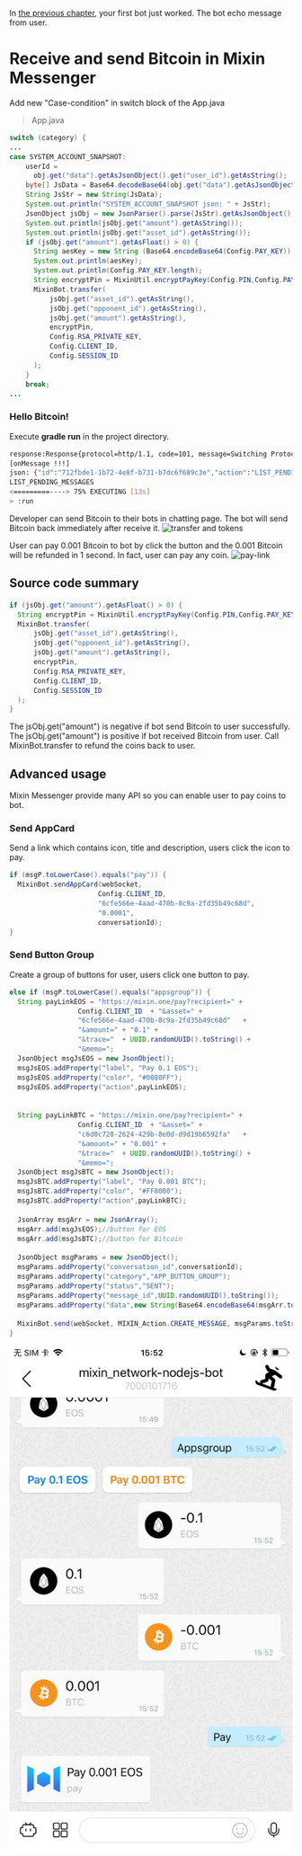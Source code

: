 In [the previous chapter](https://github.com/wenewzhang/mixin_labs-java-bot/blob/master/README.md), your first bot just worked. The bot echo message from user.

# Receive and send Bitcoin in Mixin Messenger
Add new "Case-condition" in switch block of the App.java
> App.java
```java
switch (category) {
...
case SYSTEM_ACCOUNT_SNAPSHOT:
    userId =
      obj.get("data").getAsJsonObject().get("user_id").getAsString();
    byte[] JsData = Base64.decodeBase64(obj.get("data").getAsJsonObject().get("data").getAsString());
    String JsStr = new String(JsData);
    System.out.println("SYSTEM_ACCOUNT_SNAPSHOT json: " + JsStr);
    JsonObject jsObj = new JsonParser().parse(JsStr).getAsJsonObject();
    System.out.println(jsObj.get("amount").getAsString());
    System.out.println(jsObj.get("asset_id").getAsString());
    if (jsObj.get("amount").getAsFloat() > 0) {
      String aesKey = new String (Base64.encodeBase64(Config.PAY_KEY));
      System.out.println(aesKey);
      System.out.println(Config.PAY_KEY.length);
      String encryptPin = MixinUtil.encryptPayKey(Config.PIN,Config.PAY_KEY);
      MixinBot.transfer(
          jsObj.get("asset_id").getAsString(),
          jsObj.get("opponent_id").getAsString(),
          jsObj.get("amount").getAsString(),
          encryptPin,
          Config.RSA_PRIVATE_KEY,
          Config.CLIENT_ID,
          Config.SESSION_ID
      );
    }
    break;
...
```
### Hello Bitcoin!
Execute **gradle run** in the project directory.
```bash
response:Response{protocol=http/1.1, code=101, message=Switching Protocols, url=https://blaze.mixin.one/}
[onMessage !!!]
json: {"id":"712fbde1-1b72-4e8f-b731-b7dc6f689c3e","action":"LIST_PENDING_MESSAGES"}
LIST_PENDING_MESSAGES
<=========----> 75% EXECUTING [13s]
> :run
```
Developer can send Bitcoin to their bots in chatting page. The bot will send Bitcoin back immediately after receive it.
![transfer and tokens](https://github.com/wenewzhang/mixin_network-nodejs-bot2/blob/master/transfer-any-tokens.jpg)

User can pay 0.001 Bitcoin to bot by click the button and the 0.001 Bitcoin will be refunded in 1 second. In fact, user can pay any coin.
![pay-link](https://github.com/wenewzhang/mixin_network-nodejs-bot2/blob/master/Pay_and_refund_quickly.jpg)

## Source code summary
```java
if (jsObj.get("amount").getAsFloat() > 0) {
  String encryptPin = MixinUtil.encryptPayKey(Config.PIN,Config.PAY_KEY);
  MixinBot.transfer(
      jsObj.get("asset_id").getAsString(),
      jsObj.get("opponent_id").getAsString(),
      jsObj.get("amount").getAsString(),
      encryptPin,
      Config.RSA_PRIVATE_KEY,
      Config.CLIENT_ID,
      Config.SESSION_ID
  );
}
```
The jsObj.get("amount") is negative if bot send Bitcoin to user successfully.
The jsObj.get("amount") is positive if bot received Bitcoin from user.
Call MixinBot.transfer to refund the coins back to user.

## Advanced usage
Mixin Messenger provide many API so you can enable user to pay coins to bot. 

### Send AppCard
Send a link which contains icon, title and description, users click the icon to pay.
```java
if (msgP.toLowerCase().equals("pay")) {
  MixinBot.sendAppCard(webSocket,
                      Config.CLIENT_ID,
                      "6cfe566e-4aad-470b-8c9a-2fd35b49c68d",
                      "0.0001",
                      conversationId);
}
```
### Send Button Group
Create a group of buttons for user, users click one button to pay.
```java
else if (msgP.toLowerCase().equals("appsgroup")) {
  String payLinkEOS = "https://mixin.one/pay?recipient=" +
                 Config.CLIENT_ID  + "&asset=" +
                 "6cfe566e-4aad-470b-8c9a-2fd35b49c68d"   +
                 "&amount=" + "0.1" +
                 "&trace="  + UUID.randomUUID().toString() +
                 "&memo=";
  JsonObject msgJsEOS = new JsonObject();
  msgJsEOS.addProperty("label", "Pay 0.1 EOS");
  msgJsEOS.addProperty("color", "#0080FF");
  msgJsEOS.addProperty("action",payLinkEOS);


  String payLinkBTC = "https://mixin.one/pay?recipient=" +
                 Config.CLIENT_ID  + "&asset=" +
                 "c6d0c728-2624-429b-8e0d-d9d19b6592fa"   +
                 "&amount=" + "0.001" +
                 "&trace="  + UUID.randomUUID().toString() +
                 "&memo=";
  JsonObject msgJsBTC = new JsonObject();
  msgJsBTC.addProperty("label", "Pay 0.001 BTC");
  msgJsBTC.addProperty("color", "#FF8000");
  msgJsBTC.addProperty("action",payLinkBTC);

  JsonArray msgArr = new JsonArray();
  msgArr.add(msgJsEOS);//button for EOS
  msgArr.add(msgJsBTC);//button for Bitcoin

  JsonObject msgParams = new JsonObject();
  msgParams.addProperty("conversation_id",conversationId);
  msgParams.addProperty("category","APP_BUTTON_GROUP");
  msgParams.addProperty("status","SENT");
  msgParams.addProperty("message_id",UUID.randomUUID().toString());
  msgParams.addProperty("data",new String(Base64.encodeBase64(msgArr.toString().getBytes())));

  MixinBot.send(webSocket, MIXIN_Action.CREATE_MESSAGE, msgParams.toString());
}
```
![pay-link](https://github.com/wenewzhang/mixin_labs-java-bot/blob/master/appcard.jpeg)
